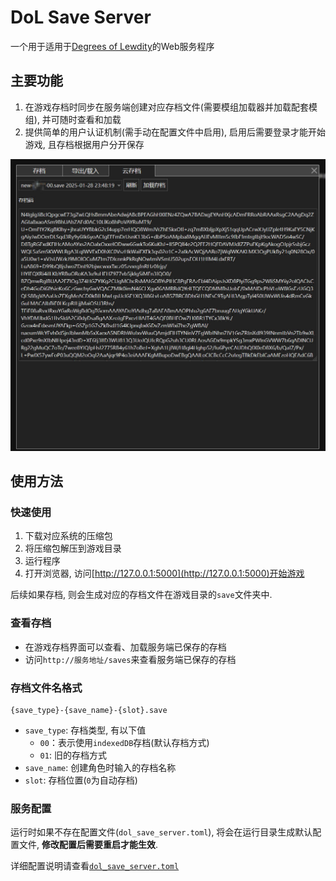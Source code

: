 # DoL Save Server

一个用于适用于[Degrees of Lewdity](https://github.com/Eltirosto/Degrees-of-Lewdity-Chinese-Localization)的Web服务程序

## 主要功能

1. 在游戏存档时同步在服务端创建对应存档文件(需要模组加载器并加载配套模组), 并可随时查看和加载
2. 提供简单的用户认证机制(需手动在配置文件中启用), 启用后需要登录才能开始游戏, 且存档根据用户分开保存

![云存档](./images/云存档.jpg)

## 使用方法

### 快速使用

1. 下载对应系统的压缩包
2. 将压缩包解压到游戏目录
3. 运行程序
4. 打开浏览器, 访问[http://127.0.0.1:5000](http://127.0.0.1:5000)开始游戏

后续如果存档, 则会生成对应的存档文件在游戏目录的`save`文件夹中.

### 查看存档

- 在游戏存档界面可以查看、加载服务端已保存的存档
- 访问`http://服务地址/saves`来查看服务端已保存的存档

### 存档文件名格式

```
{save_type}-{save_name}-{slot}.save
```
- `save_type`: 存档类型, 有以下值
    - `00`：表示使用`indexedDB`存档(默认存档方式)
    - `01`: 旧的存档方式
- `save_name`: 创建角色时输入的存档名称
- `slot`: 存档位置(`0`为自动存档)

### 服务配置

运行时如果不存在配置文件(`dol_save_server.toml`), 将会在运行目录生成默认配置文件, **修改配置后需要重启才能生效**.

详细配置说明请查看[`dol_save_server.toml`](./dol_save_server.toml)
